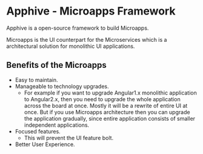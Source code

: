 # Apphive - Microapps Framework

Apphive is a open-source framework to build Microapps.

Microapps is the UI counterpart for the Microservices which is a architectural solution for monolithic UI applications.

## Benefits of the Microapps

 * Easy to maintain.
 * Manageable to technology upgrades. 
    - For example if you want to upgrade Angular1.x monolithic application to Angular2.x, then you need to upgrade the whole application across the board at once. Mostly it will be a rewrite of entire UI at once. But if you use Microapps architecture then you can upgrade the application gradually, since entire application consists of smaller independent applications.
 * Focused features.
   - This will prevent the UI feature bolt.
 * Better User Experience.